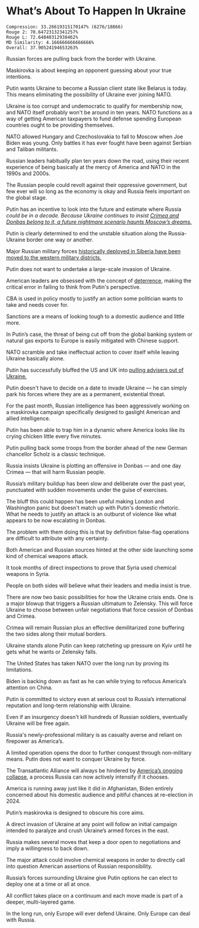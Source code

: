 # What’s About To Happen In Ukraine

```
Compression: 33.26619315170147% (6276/18866)
Rouge 2: 70.64723132341257%
Rouge L: 72.64040312938462%
MD Similarity: 4.166666666666666%
Overall: 37.90524194653263%
```

Russian forces are pulling back from the border with Ukraine.

Maskirovka is about keeping an opponent guessing about your true intentions.

Putin wants Ukraine to become a Russian client state like Belarus is today. This means eliminating the possibility of Ukraine ever joining NATO.

Ukraine is too corrupt and undemocratic to qualify for membership now, and NATO itself probably won't be around in ten years. NATO functions as a way of getting American taxpayers to fund defense spending European countries ought to be providing themselves.

NATO allowed Hungary and Czechoslovakia to fall to Moscow when Joe Biden was young. Only battles it has ever fought have been against Serbian and Taliban militants.

Russian leaders habitually plan ten years down the road, using their recent experience of being basically at the mercy of America and NATO in the 1990s and 2000s.

The Russian people could revolt against their oppressive government, but few ever will so long as the economy is okay and Russia feels important on the global stage.

Putin has an incentive to look into the future and estimate where Russia  *could be in a decade. Because Ukraine continues to insist [Crimea and Donbas belong to it, a future nightmare scenario haunts Moscow’s dreams.](https://www.france24.com/en/europe/20210823-ukraine-opens-international-summit-calling-for-return-of-crimea-from-russia)*

Putin is clearly determined to end the unstable situation along the Russia-Ukraine border one way or another.

Major Russian military forces [historically deployed in Siberia have been moved to the western military districts.](https://www.washingtonpost.com/politics/2022/01/15/heres-what-we-know-about-russias-military-buildup-near-ukraine/)

Putin does not want to undertake a large-scale invasion of Ukraine.

American leaders are obsessed with the concept of [deterrence](https://en.wikipedia.org/wiki/Deterrence_theory), making the critical error in failing to think from Putin's perspective.

CBA is used in policy mostly to justify an action some politician wants to take and needs cover for.

Sanctions are a means of looking tough to a domestic audience and little more.

In Putin’s case, the threat of being cut off from the global banking system or natural gas exports to Europe is easily mitigated with Chinese support.

NATO scramble and take ineffectual action to cover itself while leaving Ukraine basically alone.

Putin has successfully bluffed the US and UK into  [pulling advisers out of Ukraine.](https://www.cnbc.com/2022/02/12/pentagon-orders-departure-of-us-troops-in-ukraine.html)

Putin doesn't have to decide on a date to invade Ukraine — he can simply park his forces where they are as a permanent, existential threat.

For the past month, Russian intelligence has been aggressively working on a maskirovka campaign specifically designed to gaslight American and allied intelligence.

Putin has been able to trap him in a dynamic where America looks like its crying chicken little every five minutes.

Putin pulling back some troops from the border ahead of the new German chancellor Scholz is a classic technique.

Russia insists Ukraine is plotting an offensive in Donbas — and one day Crimea — that will harm Russian people.

Russia’s military buildup has been slow and deliberate over the past year, punctuated with sudden movements under the guise of exercises.

The bluff this could happen has been useful making London and Washington panic but doesn't match up with Putin's domestic rhetoric. What he needs to justify an attack is an outburst of violence like what appears to be now escalating in Donbas.

The problem with them doing this is that by definition false-flag operations are difficult to attribute with any certainty.

Both American and Russian sources hinted at the other side launching some kind of chemical weapons attack.

It took months of direct inspections to prove that Syria used chemical weapons in Syria.

People on both sides will believe what their leaders and media insist is true.

There are now two basic possibilities for how the Ukraine crisis ends. One is a major blowup that triggers a Russian ultimatum to Zelensky. This will force Ukraine to choose between unfair negotiations that force cession of Donbas and Crimea.

Crimea will remain Russian plus an effective demilitarized zone buffering the two sides along their mutual borders.

Ukraine stands alone Putin can keep ratcheting up pressure on Kyiv until he gets what he wants or Zelensky falls.

The United States has taken NATO over the long run by proving its limitations.

Biden is backing down as fast as he can while trying to refocus America’s attention on China.

Putin is committed to victory even at serious cost to Russia’s international reputation and long-term relationship with Ukraine.

Even if an insurgency doesn't kill hundreds of Russian soldiers, eventually Ukraine will be free again.

Russia's newly-professional military is as casualty averse and reliant on firepower as America’s.

A limited operation opens the door to further conquest through non-military means. Putin does not want to conquer Ukraine by force.

The Transatlantic Alliance will always be hindered by  [America’s ongoing collapse](https://medium.com/gen/fourth-america-is-almost-over-americans-want-a-divorce-9367a5d50df7), a process Russia can now actively intensify if it chooses.

America is running away just like it did in Afghanistan, Biden entirely concerned about his domestic audience and pitiful chances at re-election in 2024.

Putin’s maskirovka is designed to obscure his core aims.

A direct invasion of Ukraine at any point will follow an initial campaign intended to paralyze and crush Ukraine’s armed forces in the east.

Russia makes several moves that keep a door open to negotiations and imply a willingness to back down.

The major attack could involve chemical weapons in order to directly call into question American assertions of Russian responsibility.

Russia’s forces surrounding Ukraine give Putin options he can elect to deploy one at a time or all at once.

All conflict takes place on a continuum and each move made is part of a deeper, multi-layered game.

In the long run, only Europe will ever defend Ukraine. Only Europe can deal with Russia.
